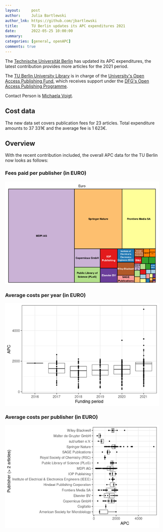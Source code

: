 ```yaml
---
layout:     post
author:     Julia Bartlewski
author_lnk: https://github.com/jbartlewski
title:      TU Berlin updates its APC expenditures 2021
date:       2022-05-25 10:00:00
summary:    
categories: [general, openAPC]
comments: true
---
```





The [Technische Universität Berlin](https://www.tu-berlin.de/menue/home/parameter/en/) has updated its APC expenditures, the latest contribution provides more articles for the 2021 period.

The [TU Berlin University Library](http://www.ub.tu-berlin.de/en/home/) is in charge of the [University's Open Access Publishing Fund](http://www.ub.tu-berlin.de/en/publishing/open-access/financing-for-publications/), which receives support under the [DFG's Open Access Publishing Programme](https://www.dfg.de/en/research_funding/programmes/infrastructure/lis/open_access/infrastructure_funding/).

Contact Person is [Michaela Voigt](mailto:openaccess@ub.tu-berlin.de).

## Cost data



The new data set covers publication fees for 23 articles. Total expenditure amounts to 37 331€ and the average fee is 1 623€. 


## Overview

With the recent contribution included, the overall APC data for the TU Berlin now looks as follows:

### Fees paid per publisher (in EURO)

![plot of chunk tree_tuberlin_2022_05_25_full](/figure/tree_tuberlin_2022_05_25_full-1.png)

###  Average costs per year (in EURO)

![plot of chunk box_tuberlin_2022_05_25_year_full](/figure/box_tuberlin_2022_05_25_year_full-1.png)

###  Average costs per publisher (in EURO)

![plot of chunk box_tuberlin_2022_05_25_publisher_full](/figure/box_tuberlin_2022_05_25_publisher_full-1.png)

